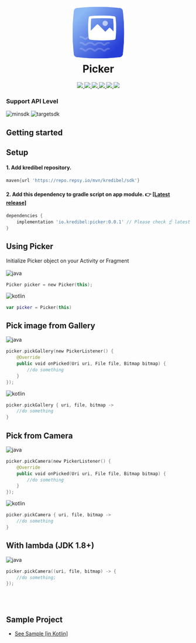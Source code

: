 <h1 align="center"> 
    <img width="150" src="https://github.com/kredibel-id/SamplePicker/blob/main/picker-icon.png?raw=true"/><br/>
    Picker
</h1>

<p align="center">
    <a target="_blank" href="https://twitter.com/intent/tweet?text=Picker&url=https://github.com/kredibel-id/Picker"> <img width="30" src="https://camo.githubusercontent.com/35b0b8bfbd8840f35607fb56ad0a139047fd5d6e09ceb060c5c6f0a5abd1044c/68747470733a2f2f6564656e742e6769746875622e696f2f537570657254696e7949636f6e732f696d616765732f7376672f747769747465722e737667" /></a><a target="_blank" href="https://www.facebook.com/sharer/sharer.php?u=https://github.com/kredibel-id/Picker"> <img width="30" src="https://camo.githubusercontent.com/8f245234577766478eaf3ee72b0615e99bb9ef3eaa56e1c37f75692811181d5c/68747470733a2f2f6564656e742e6769746875622e696f2f537570657254696e7949636f6e732f696d616765732f7376672f66616365626f6f6b2e737667" /></a><a target="_blank" href="https://plus.google.com/share?url=https://github.com/kredibel-id/Picker"> <img width="30" src="https://camo.githubusercontent.com/15fdf0cbd71e1ca3db22839bf80a55d246e4a19e4a019021fdf121e2cc193488/68747470733a2f2f6564656e742e6769746875622e696f2f537570657254696e7949636f6e732f696d616765732f7376672f676f6f676c655f706c75732e737667" /></a><a target="_blank" href="https://www.linkedin.com/shareArticle?mini=true&url=https://github.com/kredibel-id/Picker&title=Picker&summary=Simplify the way to handling the gallery or camera intent without rambling 😄. &source=https://github.com/kredibel-id/Picker"> <img width="30" src="https://camo.githubusercontent.com/c8a9c5b414cd812ad6a97a46c29af67239ddaeae08c41724ff7d945fb4c047e5/68747470733a2f2f6564656e742e6769746875622e696f2f537570657254696e7949636f6e732f696d616765732f7376672f6c696e6b6564696e2e737667" /></a><a target="_blank" href="https://pinterest.com/pin/create/button/?url=https://github.com/kredibel-id/Picker&description=Simplify the way to handling the gallery or camera intent without rambling 😄. "> <img width="30" src="https://camo.githubusercontent.com/ef99a09dfa010e68c26ec4414631a47bbc1086677227bd97538d051b8b93ae21/68747470733a2f2f6564656e742e6769746875622e696f2f537570657254696e7949636f6e732f696d616765732f7376672f70696e7465726573742e737667" /></a><a target="_blank" href="http://www.tumblr.com/share/link?url=https://github.com/kredibel-id/Picker&description=Simplify the way to handling the gallery or camera intent without rambling 😄. "> <img width="30" src="https://camo.githubusercontent.com/f47b844e7015760d6fd9c1fb86834af2cf82d215fc9c20c24edc8173c85059a1/68747470733a2f2f6564656e742e6769746875622e696f2f537570657254696e7949636f6e732f696d616765732f7376672f74756d626c722e737667" /></a> 
    </p>

### Support API Level
![minsdk](https://img.shields.io/badge/Min%20SDK-API%2024-%233DDC84?logo=android) ![targetsdk](https://img.shields.io/badge/Max%20Support-API%2031-%233DDC84?logo=android)


## Getting started

## Setup
#### 1. Add kredibel repository.
```groovy
maven{url 'https://repo.repsy.io/mvn/kredibel/sdk'}
```

#### 2. Add this dependency to gradle script on app module. 👉 <a href="https://github.com/kredibel-id/Picker/releases">[Latest release]</a>
```groovy
dependencies {
    implementation 'io.kredibel:picker:0.0.1' // Please check ☝️ latest version
}
```
## Using Picker
Initialize Picker object on your Activity or Fragment<br/>   
![java](https://img.shields.io/badge/-Java-%23B07119)
```kotlin
Picker picker = new Picker(this);
```
![kotlin](https://img.shields.io/badge/-Kotlin-%23BA00BB)
```kotlin
var picker = Picker(this)
```

## Pick image from Gallery
![java](https://img.shields.io/badge/-Java-%23B07119)
```kotlin
picker.pickGallery(new PickerListener() {
    @Override
    public void onPicked(Uri uri, File file, Bitmap bitmap) {
        //do something
    }
});
```
![kotlin](https://img.shields.io/badge/-Kotlin-%23BA00BB)
```kotlin
picker.pickGallery { uri, file, bitmap ->
    //do something
}
```

## Pick from Camera
![java](https://img.shields.io/badge/-Java-%23B07119)
```kotlin
picker.pickCamera(new PickerListener() {
    @Override
    public void onPicked(Uri uri, File file, Bitmap bitmap) {
        //do something
    }
});
```
![kotlin](https://img.shields.io/badge/-Kotlin-%23BA00BB)
```kotlin
picker.pickCamera { uri, file, bitmap ->
    //do something
}
```

## With lambda (JDK 1.8+)
![java](https://img.shields.io/badge/-Java-%23B07119)
```kotlin
picker.pickCamera((uri, file, bitmap) -> {
    //do something;
});
```
<br/><br/>
## Sample Project
- <a target="_blank" href="https://github.com/kredibel-id/SamplePicker">See Sample [in Kotlin]</a>

